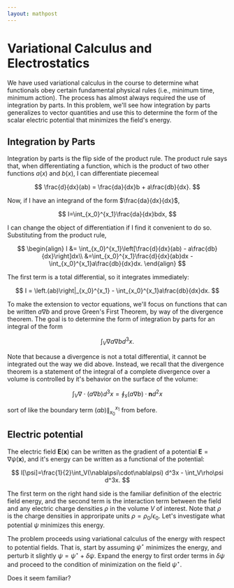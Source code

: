 ```yaml
---
layout: mathpost
---
```


# Variational Calculus and Electrostatics
We have used variational calculus in the course to determine what functionals obey certain fundamental physical rules (i.e., minimum time, minimum action). The process has almost always required the use of integration by parts. In this problem, we'll see how integration by parts generalizes to vector quantities and use this to determine the form of the scalar electric potential that minimizes the field's energy.

## Integration by Parts
Integration by parts is the flip side of the product rule. The product rule says that, when differentiating a function, which is the product of two other functions $a(x)$ and $b(x)$, I can differentiate piecemeal

$$
\frac{d}{dx}(ab) = \frac{da}{dx}b + a\frac{db}{dx}.
$$

Now, if I have an integrand of the form $\frac{da}{dx}{dx}$,

$$
I=\int_{x_0}^{x_1}\frac{da}{dx}bdx,
$$

I can change the object of differentiation if I find it convenient to do so. Substituting from the product rule,

$$
\begin{align}
I &= \int_{x_0}^{x_1}\left[\frac{d}{dx}(ab) - a\frac{db}{dx}\right]dx\\
&=\int_{x_0}^{x_1}\frac{d}{dx}(ab)dx - \int_{x_0}^{x_1}a\frac{db}{dx}dx.
\end{align}
$$

The first term is a total differential, so it integrates immediately:

$$
I = \left.(ab)\right|_{x_0}^{x_1} - \int_{x_0}^{x_1}a\frac{db}{dx}dx.
$$

To make the extension to vector equations, we'll focus on functions that can be written $a\nabla b$ and prove Green's First Theorem, by way of the divergence theorem. The goal is to determine the form of integration by parts for an integral of the form

$$
\int_V \nabla a \nabla b d^3x.
$$

Note that because a divergence is not a total differential, it cannot be integrated out the way we did above. Instead, we recall that the divergence theorem is a statement of the integral of a complete divergence over a volume is controlled by it's behavior on the surface of the volume:

$$
\int_V \nabla\cdot(a\nabla b)d^3x = \oint_s (a\nabla b)\cdot \mathbf{n}d^2x
$$

sort of like the boundary term $(ab)\|_{x_0}^{x_1}$ from before.


## Electric potential
The electric field $\mathbf{E}(\mathbf{x})$ can be written as the gradient of a potential $\mathbf{E}=\nabla\psi(\mathbf{x})$, and it's energy can be written as a functional of the potential:

$$
I[\psi]=\frac{1}{2}\int_V(\nabla\psi\cdot\nabla\psi) d^3x - \int_V\rho\psi d^3x.
$$

The first term on the right hand side is the familiar definition of the electric field energy, and the second term is the interaction term between the field and any electric charge densities $\rho$  in the volume $V$ of interest. Note that $\rho$ is the charge densities in approripate units $\rho=\rho_0/\epsilon_0$. Let's investigate what potential $\psi$ minimizes this energy.

The problem proceeds using variational calculus of the energy with respect to potential fields. That is, start by assuming $\psi^\star$ minimizes the energy, and perturb it slightly $\psi = \psi^\star + \delta\psi$. Expand the energy to first order terms in $\delta\psi$ and proceed to the condition of minimization on the field $\psi^\star$.

Does it seem familiar?
